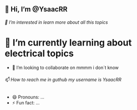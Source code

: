 ## 👋 Hi, I’m @YsaacRR
###### 👀 I’m interested in learn more about all this topics 
# 🌱 I’m currently learning about electrical topics
- 💞️ I’m looking to collaborate on mmmm i don´t know
###### 📫 How to reach me in guthub my username is YsaacRR
- 😄 Pronouns: ...
- ⚡ Fun fact: ...

<!---
YsaacRR/YsaacRR is a ✨ special ✨ repository because its `README.md` (this file) appears on your GitHub profile.
You can click the Preview link to take a look at your changes.
--->
